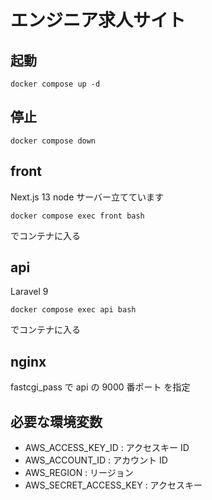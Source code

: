 # エンジニア求人サイト

## 起動

```
docker compose up -d
```

## 停止

```
docker compose down
```

## front

Next.js 13
node サーバー立てています

```
docker compose exec front bash
```

でコンテナに入る

## api

Laravel 9

```
docker compose exec api bash
```

でコンテナに入る

## nginx

fastcgi_pass で api の 9000 番ポート を指定

## 必要な環境変数

- AWS_ACCESS_KEY_ID : アクセスキー ID
- AWS_ACCOUNT_ID : アカウント ID
- AWS_REGION : リージョン
- AWS_SECRET_ACCESS_KEY : アクセスキー
